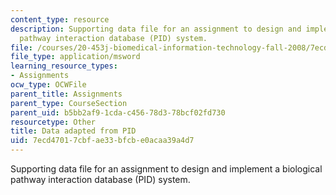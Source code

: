 ```yaml
---
content_type: resource
description: Supporting data file for an assignment to design and implement a biological
  pathway interaction database (PID) system.
file: /courses/20-453j-biomedical-information-technology-fall-2008/7ecd47017cbfae33bfcbe0acaa39a4d7_pid_data.xls
file_type: application/msword
learning_resource_types:
- Assignments
ocw_type: OCWFile
parent_title: Assignments
parent_type: CourseSection
parent_uid: b5bb2af9-1cda-c456-78d3-78bcf02fd730
resourcetype: Other
title: Data adapted from PID
uid: 7ecd4701-7cbf-ae33-bfcb-e0acaa39a4d7
---
```

Supporting data file for an assignment to design and implement a biological pathway interaction database (PID) system.


